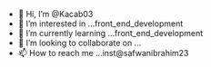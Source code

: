 - 👋 Hi, I’m @Kacab03
- 👀 I’m interested in ...front_end_development 
- 🌱 I’m currently learning ...front_end_development
- 💞️ I’m looking to collaborate on ...
- 📫 How to reach me ...inst@safwanibrahim23

<!---
Kacab03/Kacab03 is a ✨ special ✨ repository because its `README.md` (this file) appears on your GitHub profile.
You can click the Preview link to take a look at your changes.
--->
